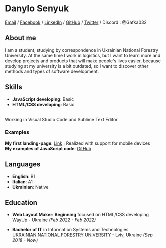 # Danylo Senyuk

[Email](mailto:danulo.senuk@gmail.com) / [Facebook](https://www.facebook.com/danulo.senuk) / [LinkedIn](https://www.linkedin.com/in/gafka032) / [GitHub](https://github.com/Gafka032/) / [Twitter](https://twitter.com/Gafka032/) / Discord : @Gafka032

## About me

I am a student, studying by correspondence in Ukrainian National Forestry University. At the same time I work in logistics, but I want to learn more and develop projects and products that will make people's lives easier, because studying at my university is a bit outdated, so I want to discover other methods and types of software development.

## Skills

* **JavaScript developing**: Basic <br>
* **HTML/CSS developing**: Basic <br>
<br>
Working in Visual Studio Code and Sublime Text Editor

### Examples

**My first landing-page**: [Link](http://sendan.beget.tech/) ; Realized with support for mobile devices <br>
**My examples of JavaScript code**: [GitHub](https://github.com/Gafka032/My-examples/blob/main/README.md)

## Languages

* **English**: B1<br> 
* **Italian**: A1 <br>
* **Ukrainian**: Native 


## Education

* **Web Layout Maker: Beginning** focused on HTML/CSS developing <br>
  [WayUp](https://wayup.in/) - Ukraine _(Feb 2022 - Feb 2022)_ <br>

* **Bachelor of IT** in Information Systems and Technologies <br>
  [UKRAINIAN NATIONAL FORESTRY UNIVERSITY](https://nltu.edu.ua/#) - Lviv, Ukraine _(Sep 2018 - Now)_ <br>

